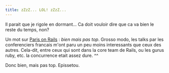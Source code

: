 ```yaml
---
title: zZzZ... LOL! zZzZ...
---
```


Il parait que je rigole en dormant... Ca doit vouloir dire que ca va bien le
reste du temps, non?

Un mot sur [Paris on Rails](http://www.paris.onrails.info) : _bien mais pas
top_. Grosso modo, les talks par les conferenciers francais m'ont paru un peu
moins interessants que ceux des autres. Cela-dit, entre ceux qui sont dans la
core team de Rails, ou les gurus ruby, etc. la concurrence etait assez dure.
^^

Donc bien, mais pas top. Epissetou.

